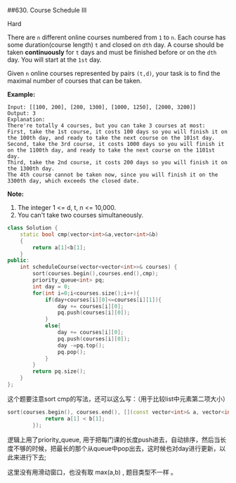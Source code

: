 \##630. Course Schedule III

Hard

There are `n` different online courses numbered from `1` to `n`. Each course has some duration(course length) `t` and closed on `dth` day. A course should be taken **continuously** for `t` days and must be finished before or on the `dth` day. You will start at the `1st` day.

Given `n` online courses represented by pairs `(t,d)`, your task is to find the maximal number of courses that can be taken.

**Example:**

```
Input: [[100, 200], [200, 1300], [1000, 1250], [2000, 3200]]
Output: 3
Explanation: 
There're totally 4 courses, but you can take 3 courses at most:
First, take the 1st course, it costs 100 days so you will finish it on the 100th day, and ready to take the next course on the 101st day.
Second, take the 3rd course, it costs 1000 days so you will finish it on the 1100th day, and ready to take the next course on the 1101st day. 
Third, take the 2nd course, it costs 200 days so you will finish it on the 1300th day. 
The 4th course cannot be taken now, since you will finish it on the 3300th day, which exceeds the closed date.
```

 

**Note:**

1. The integer 1 <= d, t, n <= 10,000.
2. You can't take two courses simultaneously.



```c++
class Solution {
    static bool cmp(vector<int>&a,vector<int>&b)
    {
        return a[1]<b[1];
    }
public:
    int scheduleCourse(vector<vector<int>>& courses) {
        sort(courses.begin(),courses.end(),cmp);    
        priority_queue<int> pq;
        int day = 0;
        for(int i=0;i<courses.size();i++){
            if(day+courses[i][0]<=courses[i][1]){
                day += courses[i][0];
                pq.push(courses[i][0]);
            }
            else{
                day += courses[i][0];
                pq.push(courses[i][0]);
                day -=pq.top();
                pq.pop();
            } 
        }
        return pq.size();
    }
};
```



这个题要注意sort cmp的写法，还可以这么写：（用于比较list中元素第二项大小）

```c++
sort(courses.begin(), courses.end(), [](const vector<int>& a, vector<int>& b) {
            return a[1] < b[1];
        });
```

逻辑上用了priority_queue, 用于把每门课的长度push进去，自动排序，然后当长度不够的时候，把最长的那个从queue中pop出去，这时候也对day进行更新，以此来进行下去;

这里没有用滑动窗口，也没有取 max(a,b) , 题目类型不一样 。  